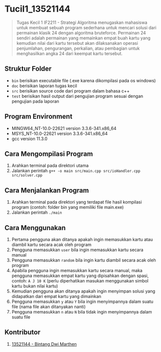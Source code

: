 # Tucil1_13521144
> Tugas Kecil 1 IF2211 - Strategi Algoritma menugaskan mahasiswa untuk membuat sebuah program sederhana untuk mencari solusi dari permainan klasik 24 dengan algoritma bruteforce. Permainan 24 sendiri adalah permainan yang memainkan empat buah kartu yang kemudian nilai dari kartu tersebut akan dilaksanakan operasi penjumlahan, pengurangan, perkalian, atau pembagian untuk menghasilkan angka 24 dari keempat kartu tersebut.

## Struktur Folder
- `bin` berisikan executable file (.exe karena dikompilasi pada os windows)
- `doc` berisikan laporan tugas kecil
- `src` berisikan source code dari program dalam bahasa c++
- `test` berisikan hasil output dari pengujian program sesuai dengan pengujian pada laporan

## Program Environment
- MINGW64_NT-10.0-22621 version 3.3.6-341.x86_64
- MSYS_NT-10.0-22621 version 3.3.6-341.x86_64
- gcc version 11.3.0

## Cara Mengompilasi Program
1. Arahkan terminal pada direktori utama
2. Jalankan perintah `g++ -o main src/main.cpp src/ioHandler.cpp src/solver.cpp`

## Cara Menjalankan Program
1. Arahkan terminal pada direktori yang terdapat file hasil kompilasi program (contoh: folder bin yang memiliki file main.exe)
2. Jalankan perintah `./main`

## Cara Menggunakan
1. Pertama pengguna akan ditanya apakah ingin memasukkan kartu atau diambil kartu secara acak oleh program
2. Pengguna memasukkan `user` bila ingin memasukkan kartu secara manual
3. Pengguna memasukkan `random` bila ingin kartu diambil secara acak oleh program
4. Apabila pengguna ingin memasukkan kartu secara manual, maka pengguna memasukkan empat kartu yang dipisahkan dengan spasi, contoh: `A J 10 K` (perlu diperhatikan masukan menggunakan simbol kartu bukan nilai kartu)
5. Kemudian pengguna akan ditanya apakah ingin menyimpan solusi yang didapatkan dari empat kartu yang dimainkan
6. Pengguna memasukkan `y` atau `Y` bila ingin menyimpannya dalam suatu file (nama file akan ditanyakan nanti)
7. Pengguna memasukkan `n` atau `N` bila tidak ingin menyimpannya dalam suatu file

## Kontributor
1. [13521144 - Bintang Dwi Marthen](https://github.com/Marthenn)
